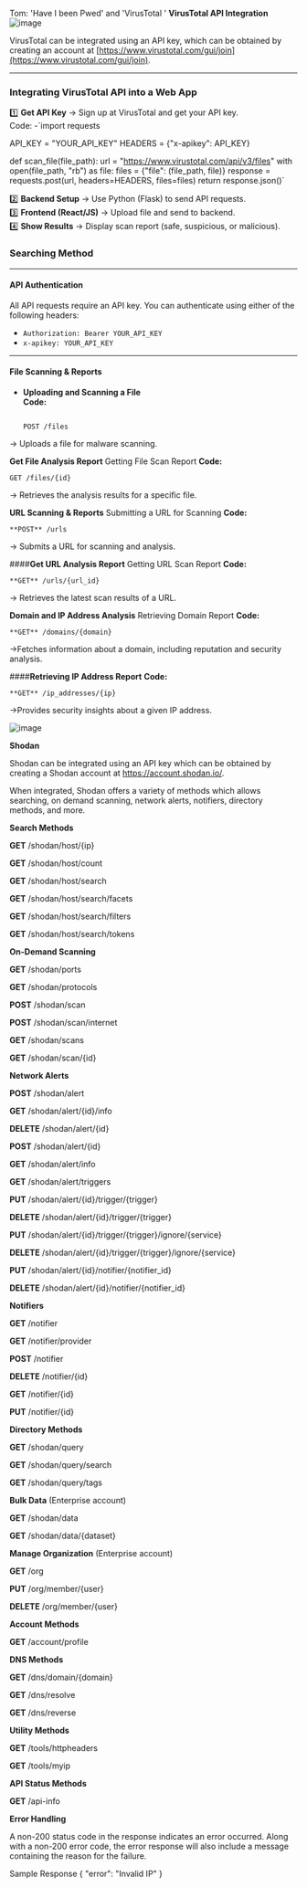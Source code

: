 Tom: 'Have I been Pwed' and 'VirusTotal '
**VirusTotal API Integration**
![image](https://github.com/user-attachments/assets/ed0312d3-0f23-487f-a6d6-32afab4a49ef)


VirusTotal can be integrated using an API key, which can be obtained by creating an account at [https://www.virustotal.com/gui/join](https://www.virustotal.com/gui/join).

---

### **Integrating VirusTotal API into a Web App**

1️⃣ **Get API Key** → Sign up at VirusTotal and get your API key.  
    Code:
        -`import requests

API_KEY = "YOUR_API_KEY"
HEADERS = {"x-apikey": API_KEY}

def scan_file(file_path):
    url = "https://www.virustotal.com/api/v3/files"
    with open(file_path, "rb") as file:
        files = {"file": (file_path, file)}
        response = requests.post(url, headers=HEADERS, files=files)
    return response.json()`

2️⃣ **Backend Setup** → Use Python (Flask) to send API requests.  
3️⃣ **Frontend (React/JS)** → Upload file and send to backend.  
4️⃣ **Show Results** → Display scan report (safe, suspicious, or malicious).  


### **Searching Method**

---

#### **API Authentication**

All API requests require an API key. You can authenticate using either of the following headers:

- `Authorization: Bearer YOUR_API_KEY`
- `x-apikey: YOUR_API_KEY`

---

#### **File Scanning & Reports**

- **Uploading and Scanning a File**  
  **Code:**  
  ```http
  
  POST /files
  
-> Uploads a file for malware scanning.
    
**Get File Analysis Report**
    Getting File Scan Report 
   **Code:** 

    
    GET /files/{id}
    
-> Retrieves the analysis results for a specific file.

**URL Scanning & Reports**
Submitting a URL for Scanning 
     **Code:**
    
    **POST** /urls
-> Submits a URL for scanning and analysis.

####**Get URL Analysis Report**
    Getting URL Scan Report 
     **Code:**
    
    **GET** /urls/{url_id}
-> Retrieves the latest scan results of a URL.

**Domain and IP Address Analysis**
    Retrieving Domain Report 
     **Code:**
    
    **GET** /domains/{domain}
->Fetches information about a domain, including reputation and security analysis.

####**Retrieving IP Address Report**
     **Code:**
    
    **GET** /ip_addresses/{ip}
->Provides security insights about a given IP address.


![image](https://github.com/user-attachments/assets/d19f96c2-a4db-436e-8ba7-60bd30f13716)











**Shodan**

Shodan can be integrated using an API key which can be obtained by creating a Shodan account at https://account.shodan.io/.

When integrated, Shodan offers a variety of methods which allows searching, on demand scanning, network alerts, notifiers, directory methods, and more.


**Search Methods**

**GET** /shodan/host/{ip}

**GET** /shodan/host/count

**GET** /shodan/host/search

**GET** /shodan/host/search/facets

**GET** /shodan/host/search/filters

**GET** /shodan/host/search/tokens


**On-Demand Scanning**

**GET** /shodan/ports

**GET** /shodan/protocols

**POST** /shodan/scan

**POST** /shodan/scan/internet

**GET** /shodan/scans

**GET** /shodan/scan/{id}


**Network Alerts**

**POST** /shodan/alert

**GET** /shodan/alert/{id}/info

**DELETE** /shodan/alert/{id}

**POST** /shodan/alert/{id}

**GET** /shodan/alert/info

**GET** /shodan/alert/triggers

**PUT** /shodan/alert/{id}/trigger/{trigger}

**DELETE** /shodan/alert/{id}/trigger/{trigger}

**PUT** /shodan/alert/{id}/trigger/{trigger}/ignore/{service}

**DELETE** /shodan/alert/{id}/trigger/{trigger}/ignore/{service}

**PUT** /shodan/alert/{id}/notifier/{notifier_id}

**DELETE** /shodan/alert/{id}/notifier/{notifier_id}

**Notifiers**

**GET** /notifier

**GET** /notifier/provider

**POST** /notifier

**DELETE** /notifier/{id}

**GET** /notifier/{id}

**PUT** /notifier/{id}


**Directory Methods**

**GET** /shodan/query

**GET** /shodan/query/search

**GET** /shodan/query/tags


**Bulk Data**  (Enterprise account)

**GET** /shodan/data

**GET** /shodan/data/{dataset}


**Manage Organization** (Enterprise account)

**GET** /org

**PUT** /org/member/{user}

**DELETE** /org/member/{user}


**Account Methods**

**GET** /account/profile


**DNS Methods**

**GET** /dns/domain/{domain}

**GET** /dns/resolve

**GET** /dns/reverse


**Utility Methods**

**GET** /tools/httpheaders

**GET** /tools/myip


**API Status Methods**

**GET** /api-info


**Error Handling**

A non-200 status code in the response indicates an error occurred. Along with a non-200 error code, the error response will also include a message containing the reason for the failure.

Sample Response
{
    "error": "Invalid IP"
}

